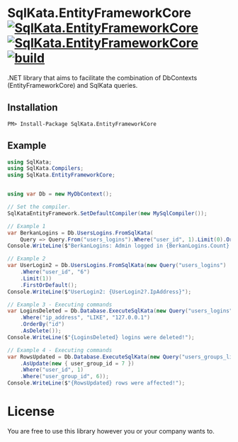 # SqlKata.EntityFrameworkCore [![SqlKata.EntityFrameworkCore](https://img.shields.io/nuget/v/SqlKata.EntityFrameworkCore.svg)](https://www.nuget.org/packages/SqlKata.EntityFrameworkCore/) [![SqlKata.EntityFrameworkCore](https://img.shields.io/nuget/dt/SqlKata.EntityFrameworkCore.svg)](https://www.nuget.org/packages/SqlKata.EntityFrameworkCore/) [![build](https://github.com/BerkanYildiz/SqlKata.EntityFrameworkCore/actions/workflows/dotnet.yml/badge.svg)](https://github.com/BerkanYildiz/SqlKata.EntityFrameworkCore/actions/workflows/dotnet.yml)

.NET library that aims to facilitate the combination of DbContexts (EntityFrameworkCore) and SqlKata queries.

## Installation

    PM> Install-Package SqlKata.EntityFrameworkCore

## Example

```csharp
using SqlKata;
using SqlKata.Compilers;
using SqlKata.EntityFrameworkCore;


using var Db = new MyDbContext();

// Set the compiler.
SqlKataEntityFramework.SetDefaultCompiler(new MySqlCompiler());

// Example 1
var BerkanLogins = Db.UsersLogins.FromSqlKata(
	Query => Query.From("users_logins").Where("user_id", 1).Limit(0).OrderByDesc("id")).ToList();
Console.WriteLine($"BerkanLogins: Admin logged in {BerkanLogins.Count} times, last login from {BerkanLogins.FirstOrDefault()?.IpAddress}");

// Example 2
var UserLogin2 = Db.UsersLogins.FromSqlKata(new Query("users_logins")
	.Where("user_id", "6")
	.Limit(1))
	.FirstOrDefault();
Console.WriteLine($"UserLogin2: {UserLogin2?.IpAddress}");

// Example 3 - Executing commands
var LoginsDeleted = Db.Database.ExecuteSqlKata(new Query("users_logins")
	.Where("ip_address", "LIKE", "127.0.0.1")
	.OrderBy("id")
	.AsDelete());
Console.WriteLine($"{LoginsDeleted} logins were deleted!");

// Example 4 - Executing commands
var RowsUpdated = Db.Database.ExecuteSqlKata(new Query("users_groups_links")
	.AsUpdate(new { user_group_id = 7 })
	.Where("user_id", 1)
	.Where("user_group_id", 6));
Console.WriteLine($"{RowsUpdated} rows were affected!");

```

# License
You are free to use this library however you or your company wants to.
